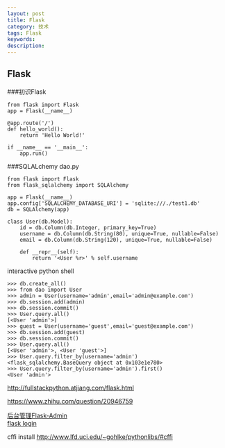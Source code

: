 ```yaml
---
layout: post
title: Flask
category: 技术
tags: Flask
keywords: 
description: 
---
```


## Flask

###初识Flask
```
from flask import Flask
app = Flask(__name__)

@app.route('/')
def hello_world():
    return 'Hello World!'

if __name__ == '__main__':
    app.run()
```

###SQLALchemy
dao.py
```
from flask import Flask
from flask_sqlalchemy import SQLAlchemy

app = Flask(__name__)
app.config['SQLALCHEMY_DATABASE_URI'] = 'sqlite:///./test1.db'
db = SQLAlchemy(app)

class User(db.Model):
    id = db.Column(db.Integer, primary_key=True)
    username = db.Column(db.String(80), unique=True, nullable=False)
    email = db.Column(db.String(120), unique=True, nullable=False)

    def __repr__(self):
        return '<User %r>' % self.username
```
interactive python shell
```
>>> db.create_all()
>>> from dao import User
>>> admin = User(username='admin',email='admin@example.com')
>>> db.session.add(admin)
>>> db.session.commit()
>>> User.query.all()
[<User 'admin'>]
>>> guest = User(username='guest',email='guest@example.com')
>>> db.session.add(guest)
>>> db.session.commit()
>>> User.query.all()
[<User 'admin'>, <User 'guest'>]
>>> User.query.filter_by(username='admin')
<flask_sqlalchemy.BaseQuery object at 0x103e1e780>
>>> User.query.filter_by(username='admin').first()
<User 'admin'>
```

http://fullstackpython.atjiang.com/flask.html

https://www.zhihu.com/question/20946759

[后台管理Flask-Admin](http://www.jianshu.com/p/56cbb68f8797)<br>
[flask login](http://liuliqiang.info/flask_login_usage_and_more_tech/)

cffi install
http://www.lfd.uci.edu/~gohlke/pythonlibs/#cffi
